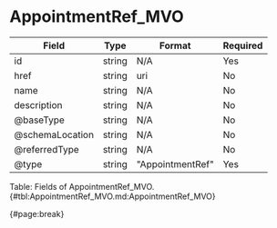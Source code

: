 <!--
    ATTENTION: This file was generated via gradle!
               Do NOT manually edit this file! Any such changes will be overwritten!
-->

# AppointmentRef_MVO

| Field | Type | Format | Required |
| ------- | ------- | ------- | --- |
| id | string | N/A | Yes |
| href | string | uri | No |
| name | string | N/A | No |
| description | string | N/A | No |
| @baseType | string | N/A | No |
| @schemaLocation | string | N/A | No |
| @referredType | string | N/A | No |
| @type | string | "AppointmentRef" | Yes |

Table: Fields of AppointmentRef_MVO. {#tbl:AppointmentRef_MVO.md:AppointmentRef_MVO}

{#page:break}
